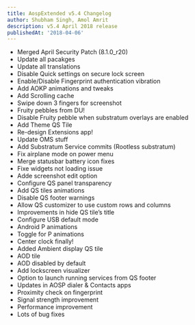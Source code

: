 ```yaml
---
title: AospExtended v5.4 Changelog
author: Shubham Singh, Amol Amrit
description: v5.4 April 2018 release
publishedAt: '2018-04-06'
---
```


- Merged April Security Patch (8.1.0_r20)
- Update all pacakges
- Update all translations
- Disable Quick settings on secure lock screen
- Enable/Disable Fingerprint authentication vibration
- Add AOKP animations and tweaks
- Add Scrolling cache
- Swipe down 3 fingers for screenshot
- Fruity pebbles from DU!
- Disable Fruity pebble when substratum overlays are enabled
- Add Theme QS Tile
- Re-design Extensions app!
- Update OMS stuff
- Add Substratum Service commits (Rootless substratum)
- Fix airplane mode on power menu
- Merge statusbar battery icon fixes
- Fixe widgets not loading issue
- Adde screenshot edit option
- Configure QS panel transparency
- Add QS tiles animations
- Disable QS footer warnings
- Allow QS customizer to use custom rows and columns
- Improvements in hide QS tile’s title
- Configure USB default mode
- Android P animations
- Toggle for P animations
- Center clock finally!
- Added Ambient display QS tile
- AOD tile
- AOD disabled by default
- Add lockscreen visualizer
- Option to launch running services from QS footer
- Updates in AOSP dialer & Contacts apps
- Proximity check on fingerprint
- Signal strength improvement
- Performance improvement
- Lots of bug fixes
